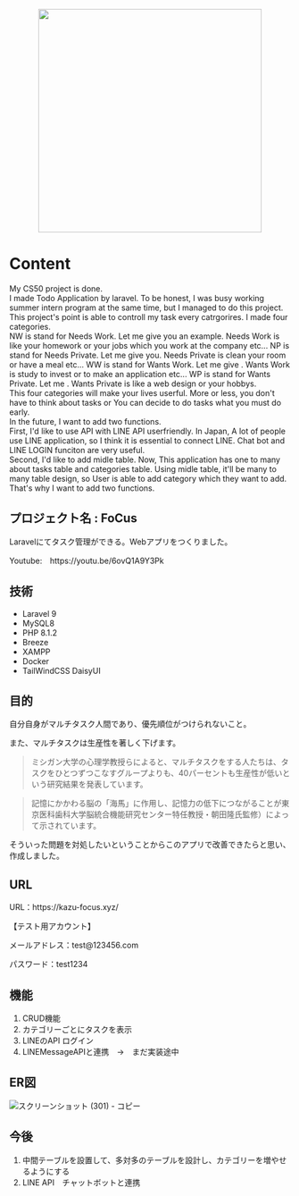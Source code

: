 <p align="center"><a href="https://laravel.com" target="_blank"><img src="https://raw.githubusercontent.com/laravel/art/master/logo-lockup/5%20SVG/2%20CMYK/1%20Full%20Color/laravel-logolockup-cmyk-red.svg" width="400"></a></p>

# Content
My CS50 project is done. <br>
I made Todo Application by laravel. To be honest, I was busy working summer intern program at the same time, but I managed to do this project.<br>
This project's point is able to controll my task every catrgorires. I made four categories.<br>
NW is stand for Needs Work. Let me give you an example. Needs Work is like your homework or your jobs which you work at the company etc... 
NP is stand for Needs Private. Let me give you. Needs Private is clean your room or have a meal etc... 
WW is stand for Wants Work. Let me give . Wants Work is study to invest or to make an application etc...
WP is stand for Wants Private. Let me . Wants Private is like a web design or your hobbys.<br>
This four categories will make your lives userful. More or less, you don't have to think about tasks or You can decide to do tasks what you must do early.<br>
In the future, I want to add two functions.<br>
First, I'd like to use API with LINE API userfriendly. In Japan, A lot of people use LINE application, so I think it is essential to connect LINE.
Chat bot and LINE LOGIN funciton are very useful.<br>
Second, I'd like to add midle table. Now, This application has one to many about tasks table and categories table.
Using midle table, it'll be many to many table design, so User is able to add category which they want to add.<br>
That's why I want to add two functions.


## プロジェクト名 : FoCus

<p>Laravelにてタスク管理ができる。Webアプリをつくりました。</p>

<p>Youtube:　https://youtu.be/6ovQ1A9Y3Pk</p> 

## 技術
<ul>
    <li> Laravel 9</li>
    <li> MySQL8 </li>
    <li> PHP 8.1.2 </li>
    <li> Breeze </li>
    <li> XAMPP</li>
    <li> Docker</li>
    <li> TailWindCSS DaisyUI</li>
</ul>


## 目的

<p>自分自身がマルチタスク人間であり、優先順位がつけられないこと。</p>

<p>また、マルチタスクは生産性を著しく下げます。</p>

>ミシガン大学の心理学教授らによると、マルチタスクをする人たちは、タスクをひとつずつこなすグループよりも、40パーセントも生産性が低いという研究結果を発表しています。

>記憶にかかわる脳の「海馬」に作用し、記憶力の低下につながることが東京医科歯科大学脳統合機能研究センター特任教授・朝田隆氏監修）によって示されています。

<p>そういった問題を対処したいということからこのアプリで改善できたらと思い、作成しました。</p>

## URL

<p> URL：https://kazu-focus.xyz/ </p>

<p>【テスト用アカウント】</p>

<p>メールアドレス：test@123456.com </p>

<p>パスワード：test1234</p>

## 機能

<ol>
    <li>CRUD機能</li>
    <li>カテゴリーごとにタスクを表示</li>
    <li>LINEのAPI ログイン</li>
    <li>LINEMessageAPIと連携　→　まだ実装途中</li>
</ol>

## ER図


![スクリーンショット (301) - コピー](https://user-images.githubusercontent.com/77597098/157237823-2fe4e4b9-4049-46d4-b1e5-53e09a0236cd.png)

## 今後
<ol>
    <li> 中間テーブルを設置して、多対多のテーブルを設計し、カテゴリーを増やせるようにする</li>
    <li> LINE API　チャットボットと連携</li>
</ol>
